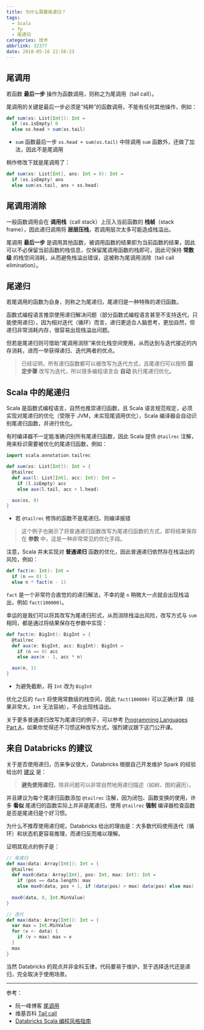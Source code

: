 ```yaml
---
title: 为什么需要尾递归？
tags:
  - Scala
  - fp
  - 尾递归
categories: 技术
abbrlink: 32377
date: 2018-05-16 22:58:23
---
```


## 尾调用

若函数 **最后一步** 操作为函数调用，则称之为尾调用（tail call）。

尾调用的关键是最后一步必须是“纯粹”的函数调用，不能有任何其他操作，例如：

```Scala
def sum(xs: List[Int]): Int =
  if (xs.isEmpty) 0
  else xs.head + sum(xs.tail)
```

* `sum` 函数最后一步 `xs.head + sum(xs.tail)` 中除调用 `sum` 函数外，还做了加法，因此不是尾调用

<!-- more -->

稍作修改下就是尾调用了：

```Scala
def sum(xs: List[Int], ans: Int = 0): Int =
  if (xs.isEmpty) ans
  else sum(xs.tail, ans + xs.head)
```

## 尾调用消除

一般函数调用会在 **调用栈**（call stack）上压入当前函数的 **栈帧**（stack frame），因此递归调用将 **层层压栈**，若调用层次太多可能造成栈溢出。

尾调用 **最后一步** 是调用其他函数，被调用函数的结果即为当前函数的结果，因此可以不必保留当前函数的栈信息，仅保留尾调用函数的栈即可，因此可保持 **常数级** 的栈空间消耗，从而避免栈溢出错误，这被称为尾调用消除（tail call elimination）。

## 尾递归

若尾调用的函数为自身，则称之为尾递归，尾递归是一种特殊的递归函数。

函数式编程语言推崇使用递归解决问题（部分函数式编程语言甚至不支持迭代，只能使用递归），因为相对迭代（循环）而言，递归更适合人脑思考，更加自然，但递归非常消耗内存，很容易出现栈溢出问题。

但若是尾递归则可借助“尾调用消除”来优化栈空间使用，从而达到与迭代接近的内存消耗，进而一举获得递归、迭代两者的优点。

>已经证明，所有递归函数都可以被改写为迭代方式，且尾递归可以按照 **固定步骤** 改写为迭代，所以很多编程语言会 **自动** 执行尾递归优化。

## Scala 中的尾递归

Scala 是函数式编程语言，自然也推崇递归函数，且 Scala 语言规范规定，必须实现对尾递归的优化（受限于 JVM，未实现尾调用优化），Scala 编译器会自动识别尾递归函数，并进行优化。

有时编译器不一定能准确识别所有尾递归函数，因此 Scala 提供 `@tailrec` 注解，用来标识需要被优化的尾递归函数，例如：

```Scala
import scala.annotation.tailrec

def sum(xs: List[Int]): Int = {
  @tailrec
  def aux(l: List[Int], acc: Int): Int =
    if (l.isEmpty) acc
    else aux(l.tail, acc + l.head)

  aux(xs, 0)
}
```

* 若 `@tailrec` 修饰的函数不是尾递归，则编译报错

>这个例子也揭示了将普通递归函数改写为尾递归函数的方式，即将结果保存在 **参数** 中，这是一种非常常见的优化手段。

注意，Scala 并未实现对 **普通递归** 函数的优化，因此普通递归依然存在栈溢出的风险，例如：

```Scala
def fact(n: Int): Int =
  if (n == 0) 1
  else n * fact(n - 1)
```

`fact` 是一个非常符合直觉的的递归解法，不幸的是 `n` 稍微大一点就会出现栈溢出，例如 `fact(100000)`。

幸运的是我们可以将其改写为尾递归形式，从而消除栈溢出风险，改写方式与 `sum` 相同，都是通过将结果保存在参数中实现：

```Scala
def fact(n: BigInt): BigInt = {
  @tailrec
  def aux(n: BigInt, acc: BigInt): BigInt =
    if (n == 0) acc
    else aux(n - 1, acc * n)

  aux(n, 1)
}
```

* 为避免截断，将 `Int` 改为 `BigInt`

优化之后的 `fact` 将使用常数级的栈空间，因此 `fact(100000)` 可以正确计算（结果非常大，`Int` 无法容纳），不会出现栈溢出。

关于更多普通递归改写为尾递归的例子，可以参考 [Programming Languages Part A](https://www.coursera.org/learn/programming-languages/home/welcome)，如果你觉得还不习惯这种改写方式，强烈建议跟下这门公开课。

## 来自 Databricks 的建议

关于是否使用递归，历来争议很大，Databricks 根据自己开发维护 Spark 的经验给出的 [建议](https://github.com/databricks/scala-style-guide/blob/master/README-ZH.md#recursion) 是：

>**避免使用递归**，除非问题可以非常自然地用递归描述（如树、图的遍历）。

并且建议为每个尾递归函数添加 `@tailrec` 注解，因为闭包、函数变换的使用，许多 **看似** 尾递归的函数实际上并非是尾递归，使用 `@tailrec` **强制** 编译器检查函数是否是尾递归是个好习惯。

为什么不推荐使用递归呢，Databricks 给出的理由是：大多数代码使用迭代（循环）和状态机更容易推理，而递归反而难以理解。

证明其观点的例子是：

```Scala
// 尾递归
def max(data: Array[Int]): Int = {
  @tailrec
  def max0(data: Array[Int], pos: Int, max: Int): Int =
    if (pos == data.length) max
    else max0(data, pos + 1, if (data(pos) > max) data(pos) else max)
  
  max0(data, 0, Int.MinValue)
}

// 迭代
def max(data: Array[Int]): Int = {
  var max = Int.MinValue
  for (v <- data) {
    if (v > max) max = v
  }
  max
}
```

当然 Databricks 的观点并非金科玉律，代码要易于维护，至于选择迭代还是递归，完全取决于使用场景。

---

参考：

* 阮一峰博客 [尾调用](http://www.ruanyifeng.com/blog/2015/04/tail-call.html)
* 维基百科 [Tail call](https://en.wikipedia.org/wiki/Tail_call)
* [Databricks Scala 编程风格指南](https://github.com/databricks/scala-style-guide/blob/master/README-ZH.md)
